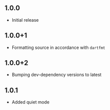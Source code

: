 ## 1.0.0

  - Initial release

## 1.0.0+1

  - Formatting source in accordance with `dartfmt`

## 1.0.0+2

  - Bumping dev-dependency versions to latest

## 1.0.1

  - Added quiet mode
